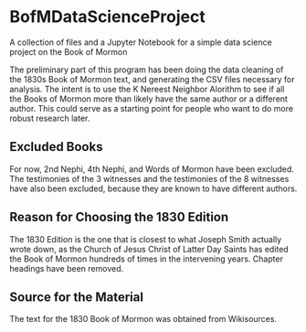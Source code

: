 # BofMDataScienceProject
A collection of files and a Jupyter Notebook for a simple data science project on the Book of Mormon

The preliminary part of this program has been doing the data cleaning of the 1830s Book of Mormon text, and generating the CSV files necessary for analysis.  The intent is to use the K Nereest Neighbor Alorithm to see if all the Books of Mormon more than likely have the same author or a different author.  This could serve as a starting point for people who want to do more robust research later.

## Excluded Books

For now, 2nd Nephi, 4th Nephi, and Words of Mormon have been excluded. The testimonies of the 3 witnesses and the testimonies of the 8 witnesses have also been excluded, because they are known to have different authors.

## Reason for Choosing the 1830 Edition

The 1830 Edition is the one that is closest to what Joseph Smith actually wrote down, as the Church of Jesus Christ of Latter Day Saints has edited the Book of Mormon hundreds of times in the intervening years. Chapter headings have been removed.

## Source for the Material

The text for the 1830 Book of Mormon was obtained from Wikisources.   
